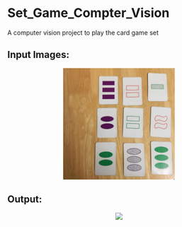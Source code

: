 # Set_Game_Compter_Vision
A computer vision project to play the card game set

## Input Images:

<p align="center">
<img src="IMG_20190106_161905.jpg" width="50%""/>
</p>

## Output:

<p align="center">
<img src="out.jpg" width="50%""/>
</p>

